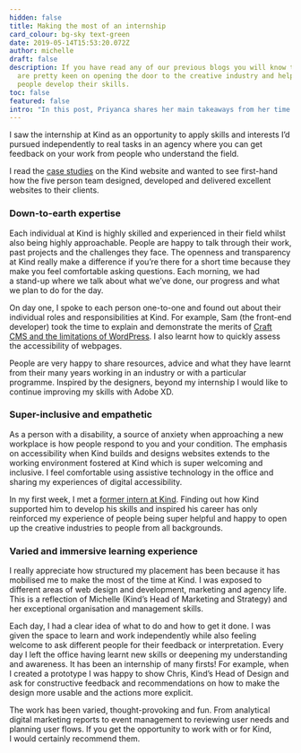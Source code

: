 ```yaml
---
hidden: false
title: Making the most of an internship
card_colour: bg-sky text-green
date: 2019-05-14T15:53:20.072Z
author: michelle
draft: false
description: If you have read any of our previous blogs you will know that we
  are pretty keen on opening the door to the creative industry and helping
  people develop their skills.
toc: false
featured: false
intro: "In this post, Priyanca shares her main takeaways from her time at Kind. "
---
```

I saw the internship at Kind as an opportunity to apply skills and interests I’d pursued independently to real tasks in an agency where you can get feedback on your work from people who understand the field.

I read the [case studies](https://madebykind.com/case-studies) on the Kind website and wanted to see first-hand how the five person team designed, developed and delivered excellent websites to their clients. 

### Down-to-earth expertise

Each individual at Kind is highly skilled and experienced in their field whilst also being highly approachable. People are happy to talk through their work, past projects and the challenges they face. The openness and transparency at Kind really make a difference if you’re there for a short time because they make you feel comfortable asking questions. Each morning, we had a stand-up where we talk about what we’ve done, our progress and what we plan to do for the day.

On day one, I spoke to each person one-to-one and found out about their individual roles and responsibilities at Kind. For example, Sam (the front-end developer) took the time to explain and demonstrate the merits of [Craft CMS and the limitations of WordPress](https://madebykind.com/thinking/why-you-should-be-considering-craft-over-wordpress). I also learnt how to quickly assess the accessibility of webpages. 

People are very happy to share resources, advice and what they have learnt from their many years working in an industry or with a particular programme. Inspired by the designers, beyond my internship I would like to continue improving my skills with Adobe XD. 

### Super-inclusive and empathetic

As a person with a disability, a source of anxiety when approaching a new workplace is how people respond to you and your condition. The emphasis on accessibility when Kind builds and designs websites extends to the working environment fostered at Kind which is super welcoming and inclusive. I feel comfortable using assistive technology in the office and sharing my experiences of digital accessibility.

In my first week, I met a [former intern at Kind](https://madebykind.com/blog/making-the-most-of-an-internship). Finding out how Kind supported him to develop his skills and inspired his career has only reinforced my experience of people being super helpful and happy to open up the creative industries to people from all backgrounds. 

### Varied and immersive learning experience

I really appreciate how structured my placement has been because it has mobilised me to make the most of the time at Kind. I was exposed to different areas of web design and development, marketing and agency life. This is a reflection of Michelle (Kind’s Head of Marketing and Strategy) and her exceptional organisation and management skills.

Each day, I had a clear idea of what to do and how to get it done. I was given the space to learn and work independently while also feeling welcome to ask different people for their feedback or interpretation. Every day I left the office having learnt new skills or deepening my understanding and awareness. It has been an internship of many firsts! For example, when I created a prototype I was happy to show Chris, Kind’s Head of Design and ask for constructive feedback and recommendations on how to make the design more usable and the actions more explicit. 

The work has been varied, thought-provoking and fun. From analytical digital marketing reports to event management to reviewing user needs and planning user flows. If you get the opportunity to work with or for Kind, I would certainly recommend them.